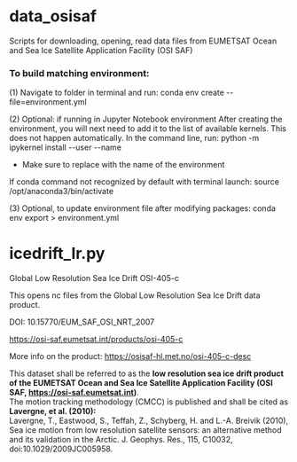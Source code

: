 
# data_osisaf
Scripts for downloading, opening, read data files from EUMETSAT Ocean and Sea Ice Satellite Application Facility (OSI SAF)

### To build matching environment:

(1) Navigate to folder in terminal and run:
conda env create --file=environment.yml

(2) Optional: if running in Jupyter Notebook environment
After creating the environment, you will next need to add it to the list of available kernels. 
This does not happen automatically. In the command line, run:
python -m ipykernel install --user --name <NAME>
* Make sure to replace <NAME> with the name of the environment

If conda command not recognized by default with terminal launch:
source /opt/anaconda3/bin/activate

(3) Optional, to update environment file after modifying packages:
conda env export > environment.yml

   
# icedrift_lr.py

Global Low Resolution Sea Ice Drift OSI-405-c

This opens nc files from the Global Low Resolution Sea Ice Drift data product. 

DOI: 10.15770/EUM_SAF_OSI_NRT_2007

https://osi-saf.eumetsat.int/products/osi-405-c

More info on the product:
https://osisaf-hl.met.no/osi-405-c-desc 

This dataset shall be referred to as the **low resolution sea ice drift product of the EUMETSAT Ocean and Sea Ice Satellite Application Facility (OSI SAF, https://osi-saf.eumetsat.int)**.
<br>
The motion tracking methodology (CMCC) is published and shall be cited as <br>**Lavergne, et al. (2010):** <br>Lavergne, T., Eastwood, S., Teffah, Z., Schyberg, H. and L.-A. Breivik (2010), Sea ice motion from low resolution satellite sensors: an alternative method and its validation in the Arctic. J. Geophys. Res., 115, C10032, doi:10.1029/2009JC005958.
